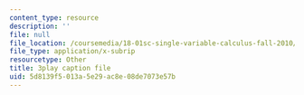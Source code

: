 ```yaml
---
content_type: resource
description: ''
file: null
file_location: /coursemedia/18-01sc-single-variable-calculus-fall-2010/5d8139f5013a5e29ac8e08de7073e57b_ycO0Vn_w9Q0.vtt
file_type: application/x-subrip
resourcetype: Other
title: 3play caption file
uid: 5d8139f5-013a-5e29-ac8e-08de7073e57b
---
```

